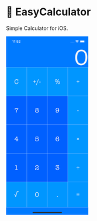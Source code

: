 # 🧮 EasyCalculator

Simple Calculator for iOS.

<img src="https://github.com/alexey1312/EasyCalculator/blob/master/EasyCalculator.png" width="225" height="487.2">
